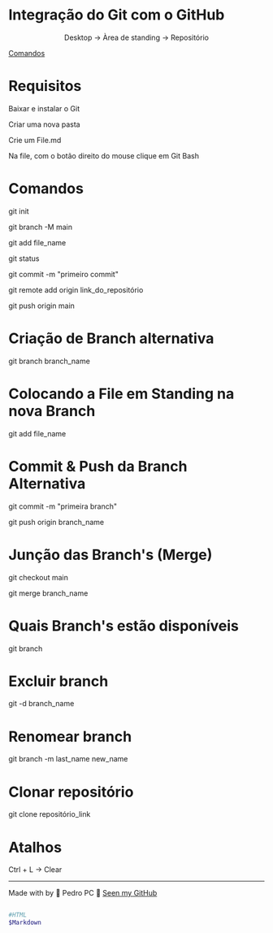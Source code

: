 <!-- A edição dos elementos gráficos foram feitas por mim -->

<!-- Título -->
# Integração do Git com o GitHub

<!-- Descrição -->
<p align="center" >Desktop -> Àrea de standing -> Repositório</p>
 
<!-- Tabela de conteúdos -->
<p>
<a href="#comandos">Comandos</a>
</p>


# Requisitos
<p>Baixar e instalar o Git</p>
<p>Criar uma nova pasta</p>
<p>Crie um File.md</p>
<p>Na file, com o botão direito do mouse clique em Git Bash</p>

# Comandos
<p>git init</p>
<p>git branch -M main</p>
<p>git add file_name</p> <!-- coloca na área de standing -->
<p>git status</p>
<p>git commit -m "primeiro commit"</p>
<p>git remote add origin link_do_repositório</p>
<p>git push origin main</p>

# Criação de Branch alternativa
<p>git branch branch_name</p>

# Colocando a File em Standing na nova Branch
<p>git add file_name</p>

# Commit & Push da Branch Alternativa
<p>git commit -m "primeira branch"</p>
<p>git push origin branch_name</p>

# Junção das Branch's (Merge)
<p>git checkout main</p>
<p>git merge branch_name</p>

# Quais Branch's estão disponíveis
<p>git branch</p>

# Excluir branch
<p>git -d branch_name</p>

# Renomear branch
<p>git branch -m last_name new_name</p>

# Clonar repositório
<p>git clone repositório_link</p>

# Atalhos
<p>Ctrl + L -> Clear</p>

---
Made with by 💙 Pedro PC 👋 <a href="https://github.com/pedroliveirahm">Seen my GitHub</a>

```bash

#HTML
$Markdown

````